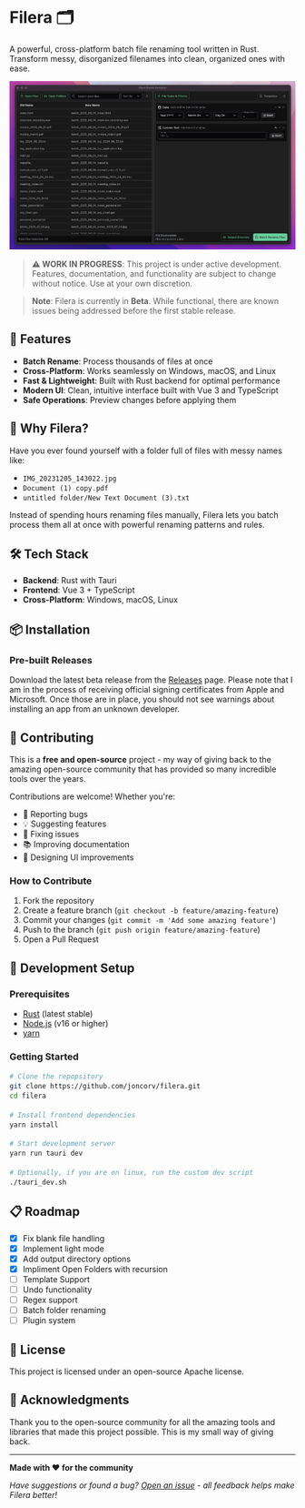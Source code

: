 # Filera 🗂️

A powerful, cross-platform batch file renaming tool written in Rust. Transform messy, disorganized filenames into clean, organized ones with ease.

![filera app ui](src/assets/app_ui.png?raw=true "Filera App UI")

> **⚠️ WORK IN PROGRESS**: This project is under active development. Features, documentation, and functionality are subject to change without notice. Use at your own discretion.

> **Note**: Filera is currently in **Beta**. While functional, there are known issues being addressed before the first stable release.

## 🚀 Features

- **Batch Rename**: Process thousands of files at once
- **Cross-Platform**: Works seamlessly on Windows, macOS, and Linux
- **Fast & Lightweight**: Built with Rust backend for optimal performance
- **Modern UI**: Clean, intuitive interface built with Vue 3 and TypeScript
- **Safe Operations**: Preview changes before applying them

## 🎯 Why Filera?

Have you ever found yourself with a folder full of files with messy names like:
- `IMG_20231205_143022.jpg`
- `Document (1) copy.pdf`
- `untitled folder/New Text Document (3).txt`

Instead of spending hours renaming files manually, Filera lets you batch process them all at once with powerful renaming patterns and rules.

## 🛠️ Tech Stack

- **Backend**: Rust with Tauri
- **Frontend**: Vue 3 + TypeScript
- **Cross-Platform**: Windows, macOS, Linux

## 📦 Installation

### Pre-built Releases
Download the latest beta release from the [Releases](https://github.com/joncorv/filera/releases) page. Please note that I am in the process of receiving official signing certificates from Apple and Microsoft. Once those are in place, you should not see warnings about installing an app from an unknown developer.

## 🤝 Contributing

This is a **free and open-source** project - my way of giving back to the amazing open-source community that has provided so many incredible tools over the years.

Contributions are welcome! Whether you're:
- 🐛 Reporting bugs
- 💡 Suggesting features  
- 🔧 Fixing issues
- 📚 Improving documentation
- 🎨 Designing UI improvements

### How to Contribute
1. Fork the repository
2. Create a feature branch (`git checkout -b feature/amazing-feature`)
3. Commit your changes (`git commit -m 'Add some amazing feature'`)
4. Push to the branch (`git push origin feature/amazing-feature`)
5. Open a Pull Request

## 🔧 Development Setup

### Prerequisites
- [Rust](https://rustup.rs/) (latest stable)
- [Node.js](https://nodejs.org/) (v16 or higher)
- [yarn](https://yarnpkg.com/)

### Getting Started
```bash
# Clone the repopsitory 
git clone https://github.com/joncorv/filera.git
cd filera

# Install frontend dependencies
yarn install

# Start development server
yarn run tauri dev

# Optionally, if you are on linux, run the custom dev script
./tauri_dev.sh
```

## 📋 Roadmap

- [x] Fix blank file handling
- [x] Implement light mode
- [x] Add output directory options
- [x] Impliment Open Folders with recursion
- [ ] Template Support
- [ ] Undo functionality
- [ ] Regex support
- [ ] Batch folder renaming
- [ ] Plugin system

## 📄 License

This project is licensed under an open-source Apache license.

## 🙏 Acknowledgments

Thank you to the open-source community for all the amazing tools and libraries that made this project possible. This is my small way of giving back.

---

**Made with ❤️ for the community**

*Have suggestions or found a bug? [Open an issue](https://github.com/joncorv/filera/issues) - all feedback helps make Filera better!*
